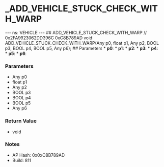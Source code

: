 # _ADD_VEHICLE_STUCK_CHECK_WITH_WARP

--- ns: VEHICLE --- ## ADD_VEHICLE_STUCK_CHECK_WITH_WARP  // 0x2FA9923062DD396C 0xC8B789AD void ADD_VEHICLE_STUCK_CHECK_WITH_WARP(Any p0, float p1, Any p2, BOOL p3, BOOL p4, BOOL p5, Any p6);   ## Parameters * **p0**: * **p1**: * **p2**: * **p3**: * **p4**: * **p5**: * **p6**:

### Parameters
* Any p0
* float p1
* Any p2
* BOOL p3
* BOOL p4
* BOOL p5
* Any p6

### Return Value
* void

### Notes
* AP Hash: 0x0xC8B789AD
* Build: 811

